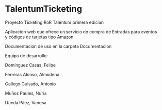 # TalentumTicketing
Proyecto Ticketing RoR Talentum primera edicion

Aplicacion web que ofrece un servicio de compra de Entradas para eventos y códigos de tarjetas tipo Amazon

Documentacion de uso en la carpeta Documentacion

Equipo de desarrollo:

 Domínguez Casas, Felipe
 
 Ferreras Alonso, Almudena
 
 Gallego Guisado, Antonio
 
 Muñoz Paules, Nuria
 
 Uceda Páez, Vanesa 
 